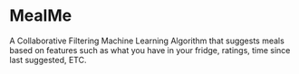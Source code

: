 # MealMe
A Collaborative Filtering Machine Learning Algorithm that suggests meals based on features such as what you have in your fridge, ratings, time since last suggested, ETC.
